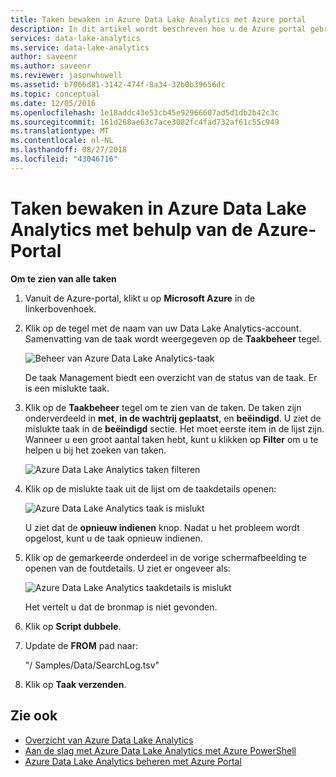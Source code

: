 ```yaml
---
title: Taken bewaken in Azure Data Lake Analytics met Azure portal
description: In dit artikel wordt beschreven hoe u de Azure portal gebruiken voor het oplossen van Azure Data Lake Analytics-taken.
services: data-lake-analytics
ms.service: data-lake-analytics
author: saveenr
ms.author: saveenr
ms.reviewer: jasonwhowell
ms.assetid: b7066d81-3142-474f-8a34-32b0b39656dc
ms.topic: conceptual
ms.date: 12/05/2016
ms.openlocfilehash: 1e18addc43e53cb45e92966607ad5d1db2b42c3c
ms.sourcegitcommit: 161d268ae63c7ace3082fc4fad732af61c55c949
ms.translationtype: MT
ms.contentlocale: nl-NL
ms.lasthandoff: 08/27/2018
ms.locfileid: "43046716"
---
```

# <a name="monitor-jobs-in-azure-data-lake-analytics-using-the-azure-portal"></a>Taken bewaken in Azure Data Lake Analytics met behulp van de Azure-Portal

**Om te zien van alle taken**

1. Vanuit de Azure-portal, klikt u op **Microsoft Azure** in de linkerbovenhoek.
2. Klik op de tegel met de naam van uw Data Lake Analytics-account.  Samenvatting van de taak wordt weergegeven op de **Taakbeheer** tegel.

    ![Beheer van Azure Data Lake Analytics-taak](./media/data-lake-analytics-monitor-and-troubleshoot-tutorial/data-lake-analytics-job-management.png)

    De taak Management biedt een overzicht van de status van de taak. Er is een mislukte taak.
3. Klik op de **Taakbeheer** tegel om te zien van de taken. De taken zijn onderverdeeld in **met**, **in de wachtrij geplaatst**, en **beëindigd**. U ziet de mislukte taak in de **beëindigd** sectie. Het moet eerste item in de lijst zijn. Wanneer u een groot aantal taken hebt, kunt u klikken op **Filter** om u te helpen u bij het zoeken van taken.

    ![Azure Data Lake Analytics taken filteren](./media/data-lake-analytics-monitor-and-troubleshoot-tutorial/data-lake-analytics-filter-jobs.png)
4. Klik op de mislukte taak uit de lijst om de taakdetails openen:

    ![Azure Data Lake Analytics taak is mislukt](./media/data-lake-analytics-monitor-and-troubleshoot-tutorial/data-lake-analytics-failed-job.png)

    U ziet dat de **opnieuw indienen** knop. Nadat u het probleem wordt opgelost, kunt u de taak opnieuw indienen.
5. Klik op de gemarkeerde onderdeel in de vorige schermafbeelding te openen van de foutdetails.  U ziet er ongeveer als:

    ![Azure Data Lake Analytics taakdetails is mislukt](./media/data-lake-analytics-monitor-and-troubleshoot-tutorial/data-lake-analytics-failed-job-details.png)

    Het vertelt u dat de bronmap is niet gevonden.
6. Klik op **Script dubbele**.
7. Update de **FROM** pad naar:

    "/ Samples/Data/SearchLog.tsv"
8. Klik op **Taak verzenden**.

## <a name="see-also"></a>Zie ook
* [Overzicht van Azure Data Lake Analytics](data-lake-analytics-overview.md)
* [Aan de slag met Azure Data Lake Analytics met Azure PowerShell](data-lake-analytics-get-started-powershell.md)
* [Azure Data Lake Analytics beheren met Azure Portal](data-lake-analytics-manage-use-portal.md)
